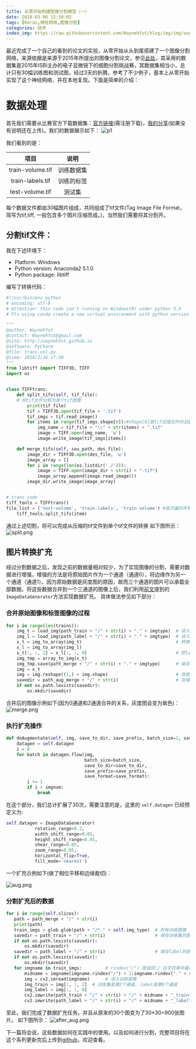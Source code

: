 ```yaml
---
title: 从零开始构建图像分割模型（一）
date: 2018-03-06 15:39:03
tags: [Keras,神经网络,图像分割]
categories: 技术
index_img: https://raw.githubusercontent.com/Waynehfut/blog/img/img/aug.png
---
```


最近完成了一个自己的看到的论文的实验，从零开始从头到尾搭建了一个图像分割网络，来源依据是来源于2015年所提出的图像分割论文，参见[此处](https://arxiv.org/abs/1505.04597)，其采用的数据集是2015年ISBI主办的电子显微镜下的细胞分割挑战赛，其数据集相当小，总计只有30幅训练图和测试图，经过3天的折腾，参考了不少例子，基本上从零开始实现了这个神经网络，并在本地复现。下面是简单的介绍：
<!-- more -->

# 数据处理

首先我们需要从比赛官方下载数据集：[官方链接](http://brainiac2.mit.edu/isbi_challenge/)(需注册下载)，[我的分享](https://share.weiyun.com/c505e02e8e6bc83cb9862d71843684c8)(如果没有说明还在上传)。我们的数据展示如下：
![p1](https://raw.githubusercontent.com/Waynehfut/blog/img/img/p1.jpg)

我们看到的是：

|项目|说明|
|:-:|:-:|
|train-volume.tif|训练数据集|
|train-labels.tif|训练的标签|
|test-volume.tif|测试集|
每个数据文件都由30幅图片组成，共同组成了tif文件(Tag Image File Format，简写为tif,tiff, 一般包含多个图片压缩而成。)，当然我们需要将其分割开。

## 分割tif文件：

我在下述环境下：

- Platform: Windows
- Python version: Anaconda2 5.1.0
- Python package: libtiff

编写了转换代码：

```python
#!/usr/bin/env python
# encoding: utf-8
# Attention! this code can't running on Windows(R) under python 3.X
# Pls using conda create a new virtual environment with python version 2.7.

"""
@author: Waynehfut
@contact: Waynehfut@gmail.com
@site: http://waynehfut.github.io
@software: PyCharm
@file: trans_vol.py
@time: 2018/2/26 17:30
"""
from libtiff import TIFF3D, TIFF
import os


class TIFFtrans:
    def split_tifs(self, tif_file):
    # 将tif文件分割为单个tif图像
        print(tif_file)
        tif = TIFF3D.open(tif_file + '.tif')
        tif_imgs = tif.read_image()
        for items in range(tif_imgs.shape[0]):#shape[0]是tif压缩文件的总数量
            img_name = tif_file + "\\" + str(items) + ".tif"
            image = TIFF.open(img_name, 'w')
            image.write_image(tif_imgs[items])

    def merge_tifs(self, sou_path, des_file):
        image_dir = TIFF3D.open(des_file, 'w')
        image_array = []
        for i in range(len(os.listdir('./'))):
            image = TIFF.open(image_dir + str(i) + ".tif")
            image_array.append(image.read_image())
        image_dir.write_image(image_array)


# trans code
tiff_tools = TIFFtrans()
file_list = ('test-volume', 'train-labels', 'train-volume') #依次遍历所有压缩的tif文件
    tiff_tools.split_tifs(item)

```

通过上述切割，将可以完成从压缩的tif文件到单个tif文件的转换
如下图所示：
![split.png](https://raw.githubusercontent.com/Waynehfut/blog/img/img/split.png)

## 图片转换扩充

经过分割数据之后，发现之前的数据量相对较少，为了实现图像的分割，需要对数据进行增强，增强的方法是将原始图片作为一个通道（通道0），将边缘作为另一个通道（通道1）。因为原始数据是灰度图的原因，故而三个通道的图片可以承载全部数据。将这些数据合并到一个三通道的图像上后，我们利用[前文](https://waynehfut.github.io/2018/03/04/cifar10-cnn/)提到的`ImageDataGenerator`方法实现数据扩充。
具体做法参见如下部分：

### 合并原始图像和标签图像的过程

```python
for i in range(len(trains)):
    img_t = load_img(path_train + "/" + str(i) + "." + imgtype)  # 读入train
    img_l = load_img(path_label + "/" + str(i) + "." + imgtype)  # 读入label
    x_t = img_to_array(img_t)                                    # 转换成矩阵
    x_l = img_to_array(img_l)
    x_t[:, :, 2] = x_l[:, :, 0]                                  # 把label当做train的第三个通道
    img_tmp = array_to_img(x_t)
    img_tmp.save(path_merge + "/" + str(i) + "." + imgtype)      # 保存合并后的图像
    img = x_t
    img = img.reshape((1,) + img.shape)                          # 改变shape(1, 512, 512, 3)
    savedir = path_aug_merge + "/" + str(i)                      # 存储合并增强后的图像
    if not os.path.lexists(savedir):
        os.mkdir(savedir)
```

合并后的图像示例如下(因为0通道和2通道合并的关系，灰度图会变为紫色)：
![merge.png](https://raw.githubusercontent.com/Waynehfut/blog/img/img/merge.png)

### 执行扩充操作

```python
def doAugmentate(self, img, save_to_dir, save_prefix, batch_size=1, save_format='tif', imgnum=30):
    datagen = self.datagen
    i = 0
    for batch in datagen.flow(img,
                              batch_size=batch_size,
                              save_to_dir=save_to_dir,
                              save_prefix=save_prefix,
                              save_format=save_format):
        i += 1
        if i > imgnum:
            break
```

在这个部分，我们总计扩展了30次，需要注意的是，这里的 `self.datagen` 已经预定义为:

 ```python
 self.datagen = ImageDataGenerator(
            rotation_range=0.2,
            width_shift_range=0.05,
            height_shift_range=0.05,
            shear_range=0.05,
            zoom_range=0.05,
            horizontal_flip=True,
            fill_mode='nearest')
 ```

 一个扩充示例如下(做了相位平移和边缘裁切)：

 ![aug.png](https://raw.githubusercontent.com/Waynehfut/blog/img/img/aug.png)

### 分割扩充后的数据

 ```python
for i in range(self.slices):
    path = path_merge + "/" + str(i)
    print(path)
    train_imgs = glob.glob(path + "/*." + self.img_type)  # 所有训练图像
    savedir = path_train + "/" + str(i)                   # 保存训练集的路径
    if not os.path.lexists(savedir):
        os.mkdir(savedir)
    savedir = path_label + "/" + str(i)                   # 保存label的路径
    if not os.path.lexists(savedir):
        os.mkdir(savedir)
    for imgname in train_imgs:         # rindex("/") 是返回'/'在字符串中最后一次出现的索引
        midname = imgname[imgname.rindex("/") + 1:imgname.rindex("." + self.img_type)] # 获得文件名(不包含后缀)
        img = cv2.imread(imgname)      # 读入训练图像
        img_train = img[:, :, 2]  # 训练集是第2个通道, label是第0个通道
        img_label = img[:, :, 0]
        cv2.imwrite(path_train + "/" + str(i) + "/" + midname + "_train" + "." + self.img_type, img_train) # 保存训练图像和label
        cv2.imwrite(path_label + "/" + str(i) + "/" + midname + "_label" + "." + self.img_type, img_label)
 ```

 至此，我们完成了数据扩充任务。并且从原来的30个图变为了30*30=900张图片。
 如下图所示：
![after_aug.png](https://raw.githubusercontent.com/Waynehfut/blog/img/img/after_aug.png)

下一篇将会说，这些数据如何在实践中的使用。以及如何进行分割，完整项目将在这个系列更新完后上传到[github](https://github.com/waynehfut)，欢迎查看。
